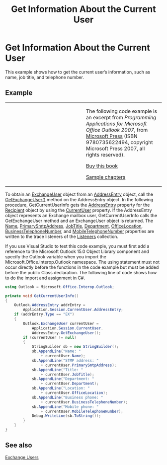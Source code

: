 ﻿---
title: 'Get Information About the Current User'
TOCTitle: 'Get Information About the Current User'
ms:assetid: 3802523a-3ccf-4cca-a348-abe2645a0d9c
ms:mtpsurl: https://msdn.microsoft.com/en-us/library/Ff184601(v=office.15)
ms:contentKeyID: 55119840
ms.date: 07/24/2014
mtps_version: v=office.15


---

# Get Information About the Current User

This example shows how to get the current user’s information, such as name, job title, and telephone number.

## Example

<table>
<colgroup>
<col style="width: 50%" />
<col style="width: 50%" />
</colgroup>
<tbody>
<tr class="odd">
<td><p></p></td>
<td><p>The following code example is an excerpt from <em>Programming Applications for Microsoft Office Outlook 2007</em>, from <a href="http://www.microsoft.com/learning/books/default.mspx">Microsoft Press</a> (ISBN 9780735622494, copyright Microsoft Press 2007, all rights reserved).</p>
<p><a href="http://www.amazon.com/gp/product/0735622493?ie=utf8%26tag=msmsdn-20%26linkcode=as2%26camp=1789%26creative=9325%26creativeasin=0735622493">Buy this book</a></p>
<p><a href="https://msdn.microsoft.com/en-us/library/cc513844(v=office.15)">Sample chapters</a></p></td>
</tr>
</tbody>
</table>


To obtain an [ExchangeUser](https://msdn.microsoft.com/en-us/library/bb609574\(v=office.15\)) object from an [AddressEntry](https://msdn.microsoft.com/en-us/library/bb609728\(v=office.15\)) object, call the [GetExchangeUser()](https://msdn.microsoft.com/en-us/library/bb611808\(v=office.15\)) method on the AddressEntry object. In the following procedure, GetCurrentUserInfo gets the [AddressEntry](https://msdn.microsoft.com/en-us/library/bb644359\(v=office.15\)) property for the [Recipient](https://msdn.microsoft.com/en-us/library/bb624370\(v=office.15\)) object by using the [CurrentUser](https://msdn.microsoft.com/en-us/library/bb622574\(v=office.15\)) property. If the AddressEntry object represents an Exchange mailbox user, GetCurrentUserInfo calls the GetExchangeUser method and an ExchangeUser object is returned. The [Name](https://msdn.microsoft.com/en-us/library/bb622941\(v=office.15\)), [PrimarySmtpAddress](https://msdn.microsoft.com/en-us/library/bb645506\(v=office.15\)), [JobTitle](https://msdn.microsoft.com/en-us/library/bb645451\(v=office.15\)), [Department](https://msdn.microsoft.com/en-us/library/bb623789\(v=office.15\)), [OfficeLocation](https://msdn.microsoft.com/en-us/library/bb611429\(v=office.15\)), [BusinessTelephoneNumber](https://msdn.microsoft.com/en-us/library/bb612294\(v=office.15\)), and [MobileTelephoneNumber](https://msdn.microsoft.com/en-us/library/bb609292\(v=office.15\)) properties are written to the trace listeners of the [Listeners](http://msdn.microsoft.com/en-us/library/system.diagnostics.debug.listeners.aspx) collection.

If you use Visual Studio to test this code example, you must first add a reference to the Microsoft Outlook 15.0 Object Library component and specify the Outlook variable when you import the Microsoft.Office.Interop.Outlook namespace. The using statement must not occur directly before the functions in the code example but must be added before the public Class declaration. The following line of code shows how to do the import and assignment in C\#.

```csharp
using Outlook = Microsoft.Office.Interop.Outlook;
```

```csharp
private void GetCurrentUserInfo()
{
    Outlook.AddressEntry addrEntry =
        Application.Session.CurrentUser.AddressEntry;
    if (addrEntry.Type == "EX")
    {
        Outlook.ExchangeUser currentUser =
            Application.Session.CurrentUser.
            AddressEntry.GetExchangeUser();
        if (currentUser != null)
        {
            StringBuilder sb = new StringBuilder();
            sb.AppendLine("Name: "
                + currentUser.Name);
            sb.AppendLine("STMP address: "
                + currentUser.PrimarySmtpAddress);
            sb.AppendLine("Title: "
                + currentUser.JobTitle);
            sb.AppendLine("Department: "
                + currentUser.Department);
            sb.AppendLine("Location: "
                + currentUser.OfficeLocation);
            sb.AppendLine("Business phone: "
                + currentUser.BusinessTelephoneNumber);
            sb.AppendLine("Mobile phone: "
                + currentUser.MobileTelephoneNumber);
            Debug.WriteLine(sb.ToString());
        }
    }
}
```

## See also



[Exchange Users](exchange-users.md)

